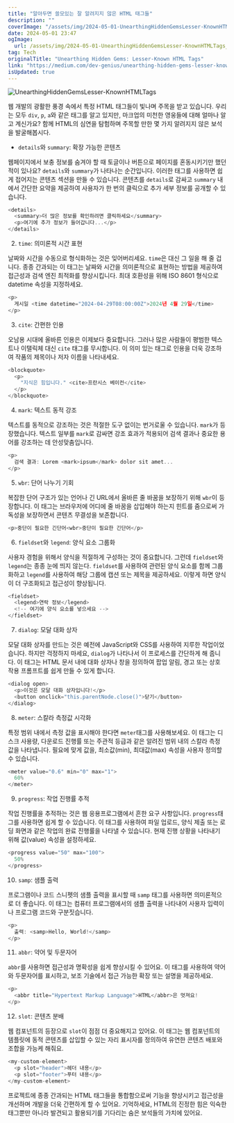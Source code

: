 ```yaml
---
title: "알아두면 쓸모있는 잘 알려지지 않은 HTML 태그들"
description: ""
coverImage: "/assets/img/2024-05-01-UnearthingHiddenGemsLesser-KnownHTMLTags_0.png"
date: 2024-05-01 23:47
ogImage:
  url: /assets/img/2024-05-01-UnearthingHiddenGemsLesser-KnownHTMLTags_0.png
tag: Tech
originalTitle: "Unearthing Hidden Gems: Lesser-Known HTML Tags"
link: "https://medium.com/dev-genius/unearthing-hidden-gems-lesser-known-html-tags-2e3ce659d02a"
isUpdated: true
---
```


![UnearthingHiddenGemsLesser-KnownHTMLTags](/assets/img/2024-05-01-UnearthingHiddenGemsLesser-KnownHTMLTags_0.png)

웹 개발의 광활한 풍경 속에서 특정 HTML 태그들이 빛나며 주목을 받고 있습니다. 우리는 모두 `div`, `p`, `a`와 같은 태그를 알고 있지만, 마크업의 미천한 영웅들에 대해 얼마나 알고 계신가요? 함께 HTML의 심연을 탐험하며 주목할 만한 몇 가지 알려지지 않은 보석을 발굴해봅시다.

- `details`와 `summary`: 확장 가능한 콘텐츠

웹페이지에서 보충 정보를 숨겨야 할 때 토글이나 버튼으로 페이지를 혼동시키기만 했던 적이 있나요? `details`와 `summary`가 나타나는 순간입니다. 이러한 태그를 사용하면 쉽게 접어지는 콘텐츠 섹션을 만들 수 있습니다. 콘텐츠를 `details`로 감싸고 `summary` 내에서 간단한 요약을 제공하여 사용자가 한 번의 클릭으로 추가 세부 정보를 공개할 수 있습니다.

<!-- seedividend - 사각형 -->

<ins class="adsbygoogle"
     style="display:block"
     data-ad-client="ca-pub-4877378276818686"
     data-ad-slot="1898504329"
     data-ad-format="auto"
     data-full-width-responsive="true"></ins>

<script>
     (adsbygoogle = window.adsbygoogle || []).push({});
</script>

```js
<details>
  <summary>더 많은 정보를 확인하려면 클릭하세요</summary>
  <p>여기에 추가 정보가 들어갑니다...</p>
</details>
```

2. `time`: 의미론적 시간 표현

날짜와 시간을 수동으로 형식화하는 것은 잊어버리세요. `time`은 대신 그 일을 해 줄 겁니다. 종종 간과되는 이 태그는 날짜와 시간을 의미론적으로 표현하는 방법을 제공하여 접근성과 검색 엔진 최적화를 향상시킵니다. 최대 호환성을 위해 ISO 8601 형식으로 datetime 속성을 지정하세요.

```js
<p>
  게시일 <time datetime="2024-04-29T08:00:00Z">2024년 4월 29일</time>
</p>
```

<!-- seedividend - 사각형 -->

<ins class="adsbygoogle"
     style="display:block"
     data-ad-client="ca-pub-4877378276818686"
     data-ad-slot="1898504329"
     data-ad-format="auto"
     data-full-width-responsive="true"></ins>

<script>
     (adsbygoogle = window.adsbygoogle || []).push({});
</script>

3. `cite`: 간편한 인용

오남용 시대에 올바른 인용은 이제보다 중요합니다. 그러나 많은 사람들이 평범한 텍스트나 이탤릭체 대신 `cite` 태그를 무시합니다. 이 의미 있는 태그로 인용을 더욱 강조하여 작품의 제목이나 저자 이름을 나타내세요.

```js
<blockquote>
  <p>
    "지식은 힘입니다." <cite>프란시스 베이컨</cite>
  </p>
</blockquote>
```

4. `mark`: 텍스트 동적 강조

<!-- seedividend - 사각형 -->

<ins class="adsbygoogle"
     style="display:block"
     data-ad-client="ca-pub-4877378276818686"
     data-ad-slot="1898504329"
     data-ad-format="auto"
     data-full-width-responsive="true"></ins>

<script>
     (adsbygoogle = window.adsbygoogle || []).push({});
</script>

텍스트를 동적으로 강조하는 것은 적절한 도구 없이는 번거로울 수 있습니다. `mark`가 등장했습니다. 텍스트 일부를 `mark`로 감싸면 강조 효과가 적용되어 검색 결과나 중요한 용어를 강조하는 데 안성맞춤입니다.

```js
<p>
  검색 결과: Lorem <mark>ipsum</mark> dolor sit amet...
</p>
```

5. `wbr`: 단어 나누기 기회

복잡한 단어 구조가 있는 언어나 긴 URL에서 올바른 줄 바꿈을 보장하기 위해 `wbr`이 등장합니다. 이 태그는 브라우저에 어디에 줄 바꿈을 삽입해야 하는지 힌트를 줌으로써 가독성을 보장하면서 콘텐츠 무결성을 보존합니다.

<!-- seedividend - 사각형 -->

<ins class="adsbygoogle"
     style="display:block"
     data-ad-client="ca-pub-4877378276818686"
     data-ad-slot="1898504329"
     data-ad-format="auto"
     data-full-width-responsive="true"></ins>

<script>
     (adsbygoogle = window.adsbygoogle || []).push({});
</script>

```js
<p>중단이 필요한 긴단어<wbr>중단이 필요한 긴단어</p>
```

6. `fieldset`와 `legend`: 양식 요소 그룹화

사용자 경험을 위해서 양식을 적절하게 구성하는 것이 중요합니다. 그런데 `fieldset`와 `legend`는 종종 눈에 띄지 않는다. `fieldset`를 사용하여 관련된 양식 요소를 함께 그룹화하고 `legend`를 사용하여 해당 그룹에 캡션 또는 제목을 제공하세요. 이렇게 하면 양식이 더 구조화되고 접근성이 향상됩니다.

```js
<fieldset>
  <legend>연락 정보</legend>
  <!-- 여기에 양식 요소를 넣으세요 -->
</fieldset>
```

<!-- seedividend - 사각형 -->

<ins class="adsbygoogle"
     style="display:block"
     data-ad-client="ca-pub-4877378276818686"
     data-ad-slot="1898504329"
     data-ad-format="auto"
     data-full-width-responsive="true"></ins>

<script>
     (adsbygoogle = window.adsbygoogle || []).push({});
</script>

7. `dialog`: 모달 대화 상자

모달 대화 상자를 만드는 것은 예전에 JavaScript와 CSS를 사용하여 지루한 작업이었습니다. 하지만 걱정하지 마세요, `dialog`가 나타나서 이 프로세스를 간단하게 해 줍니다. 이 태그는 HTML 문서 내에 대화 상자나 창을 정의하여 팝업 알림, 경고 또는 상호 작용 프롬프트를 쉽게 만들 수 있게 합니다.

```js
<dialog open>
  <p>이것은 모달 대화 상자입니다!</p>
  <button onclick="this.parentNode.close()">닫기</button>
</dialog>
```

8. `meter`: 스칼라 측정값 시각화

<!-- seedividend - 사각형 -->

<ins class="adsbygoogle"
     style="display:block"
     data-ad-client="ca-pub-4877378276818686"
     data-ad-slot="1898504329"
     data-ad-format="auto"
     data-full-width-responsive="true"></ins>

<script>
     (adsbygoogle = window.adsbygoogle || []).push({});
</script>

특정 범위 내에서 측정 값을 표시해야 한다면 `meter`태그를 사용해보세요. 이 태그는 디스크 사용량, 다운로드 진행률 또는 주관적 등급과 같은 알려진 범위 내의 스칼라 측정 값을 나타냅니다. 필요에 맞게 값을, 최소값(min), 최대값(max) 속성을 사용자 정의할 수 있습니다.

```js
<meter value="0.6" min="0" max="1">
  60%
</meter>
```

9. `progress`: 작업 진행률 추적

작업 진행률을 추적하는 것은 웹 응용프로그램에서 흔한 요구 사항입니다. `progress`태그를 사용하면 쉽게 할 수 있습니다. 이 태그를 사용하여 파일 업로드, 양식 제출 또는 로딩 화면과 같은 작업의 완료 진행률을 나타낼 수 있습니다. 현재 진행 상황을 나타내기 위해 값(value) 속성을 설정하세요.

<!-- seedividend - 사각형 -->

<ins class="adsbygoogle"
     style="display:block"
     data-ad-client="ca-pub-4877378276818686"
     data-ad-slot="1898504329"
     data-ad-format="auto"
     data-full-width-responsive="true"></ins>

<script>
     (adsbygoogle = window.adsbygoogle || []).push({});
</script>

```js
<progress value="50" max="100">
  50%
</progress>
```

10. `samp`: 샘플 출력

프로그램이나 코드 스니펫의 샘플 출력을 표시할 때 `samp` 태그를 사용하면 의미론적으로 더 좋습니다. 이 태그는 컴퓨터 프로그램에서의 샘플 출력을 나타내어 사용자 입력이나 프로그램 코드와 구분짓습니다.

```js
<p>
  출력: <samp>Hello, World!</samp>
</p>
```

<!-- seedividend - 사각형 -->

<ins class="adsbygoogle"
     style="display:block"
     data-ad-client="ca-pub-4877378276818686"
     data-ad-slot="1898504329"
     data-ad-format="auto"
     data-full-width-responsive="true"></ins>

<script>
     (adsbygoogle = window.adsbygoogle || []).push({});
</script>

11. `abbr`: 약어 및 두문자어

`abbr`를 사용하면 접근성과 명확성을 쉽게 향상시킬 수 있어요. 이 태그를 사용하여 약어와 두문자어를 표시하고, 보조 기술에서 접근 가능한 확장 또는 설명을 제공하세요.

```js
<p>
  <abbr title="Hypertext Markup Language">HTML</abbr>은 멋져요!
</p>
```

12. `slot`: 콘텐츠 분배

<!-- seedividend - 사각형 -->

<ins class="adsbygoogle"
     style="display:block"
     data-ad-client="ca-pub-4877378276818686"
     data-ad-slot="1898504329"
     data-ad-format="auto"
     data-full-width-responsive="true"></ins>

<script>
     (adsbygoogle = window.adsbygoogle || []).push({});
</script>

웹 컴포넌트의 등장으로 `slot`이 점점 더 중요해지고 있어요. 이 태그는 웹 컴포넌트의 템플릿에 동적 콘텐츠를 삽입할 수 있는 자리 표시자를 정의하여 유연한 콘텐츠 배포와 조합을 가능케 해줘요.

```js
<my-custom-element>
  <p slot="header">헤더 내용</p>
  <p slot="footer">푸터 내용</p>
</my-custom-element>
```

프로젝트에 종종 간과되는 HTML 태그들을 통합함으로써 기능을 향상시키고 접근성을 개선하며 개발을 더욱 간편하게 할 수 있어요. 기억하세요, HTML의 진정한 힘은 익숙한 태그뿐만 아니라 발견되고 활용되기를 기다리는 숨은 보석들의 가치에 있어요.
